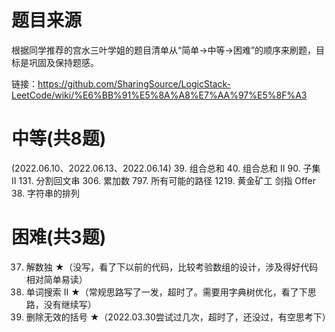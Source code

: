 # 题目来源
根据同学推荐的宫水三叶学姐的题目清单从“简单->中等->困难”的顺序来刷题，目标是巩固及保持题感。

链接：https://github.com/SharingSource/LogicStack-LeetCode/wiki/%E6%BB%91%E5%8A%A8%E7%AA%97%E5%8F%A3

# 中等(共8题)
(2022.06.10、2022.06.13、2022.06.14)
39. 组合总和
40. 组合总和 II
90. 子集 II
131. 分割回文串
306. 累加数
797. 所有可能的路径
1219. 黄金矿工
剑指 Offer 38. 字符串的排列

# 困难(共3题)
37. 解数独 ★（没写，看了下以前的代码，比较考验数组的设计，涉及得好代码相对简单易读）
212. 单词搜索 II ★（常规思路写了一发，超时了。需要用字典树优化，看了下思路，没有继续写）
301. 删除无效的括号 ★（2022.03.30尝试过几次，超时了，还没过，有空思考下）


